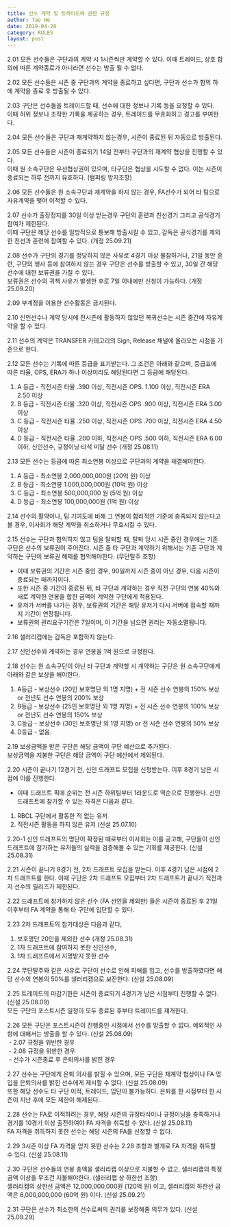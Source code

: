 ```yaml
---
title: 선수 계약 및 트레이드에 관한 규정
author: Tao He
date: 2019-04-28
category: RULES
layout: post
---
```


2.01 모든 선수들은 구단과의 계약 시 1시즌씩만 계약할 수 있다. 이때 트레이드, 상호 합의에 따른 계약종료가 아니라면 선수는 방출 될 수 없다. 

2.02 모든 선수들은 시즌 중 구단과의 계약을 종료하고 싶다면, 구단과 선수가 합의 하에 계약을 종료 후 방출될 수 있다. 

2.03 구단은 선수들을 트레이드할 때, 선수에 대한 정보나 기록 등을 요청할 수 있다. <br>
이때 허위 정보나 조작한 기록을 제공하는 경우, 트레이드를 무효화하고 경고를 부여한다. 

2.04 모든 선수들은 구단과 재계약하지 않는경우, 시즌이 종료된 뒤 자동으로 방출된다.

2.05 모든 선수들은 시즌이 종료되기 14일 전부터 구단과의 재계약 협상을 진행할 수 있다. <br>
이때 원 소속구단은 우선협상권이 있으며, 타구단은 협상을 시도할 수 없다. 이는 시즌이 종료되는 하루 전까지 유효하다. (탬퍼링 방지조항) 

2.06 모든 선수들은 원 소속구단과 재계약을 하지 않는 경우, FA선수가 되어 타 팀으로 자유계약을 맺어 이적할 수 있다.

2.07 선수가 출장정지를 30일 이상 받는경우 구단의 훈련과 친선경기 그리고 공식경기 참여가 제한된다. <br>
이때 구단은 해당 선수를 일방적으로 통보해 방출시킬 수 있고, 감독은 공식경기를 제외한 친선과 훈련에 참여할 수 있다. (개정 25.09.21) 

2.08 선수가 구단의 경기를 정당하지 않은 사유로 4경기 이상 불참하거나, 21일 동안 훈련, 구단의 행사 등에 참여하지 않는 경우 
구단은 선수를 방출할 수 있고, 30일 간 해당 선수에 대한 보류권을 가질 수 있다. <br>
보류권은 선수의 귀책 사유가 발생한 후로 7일 이내에만 신청이 가능하다. (개정 25.09.20)

2.09 부계정을 이용한 선수활동은 금지된다.

2.10 신인선수나 계약 당시에 전시즌에 활동하지 않았던 복귀선수는 시즌 중간에 자유계약을 할 수 있다.

2.11 선수의 계약은 TRANSFER 카테고리의 Sign, Release 채널에 올라오는 시점을 기준으로 한다.

2.12 모든 선수는 기록에 따른 등급을 표기받는다. 그 조건은 아래와 같으며, 등급표에 따른 타율, OPS, ERA가 하나 이상이라도 해당된다면 그 등급에 해당된다.
1. A 등급 - 직전시즌 타율 .390 이상, 직전시즌 OPS. 1.100 이상, 직전시즌 ERA 2.50 이상
2. B 등급 - 직전시즌 타율 .320 이상, 직전시즌 OPS .900 이상, 직전시즌 ERA 3.00 이상
3. C 등급 - 직전시즌 타율 .250 이상, 직전시즌 OPS .700 이상, 직전시즌 ERA 4.50 이상
4. D 등급 - 직전시즌 타율 .200 이하, 직전시즌 OPS .500 이하, 직전시즌 ERA 6.00 이하, 신인선수, 규정이닝·타석 미달 선수 (개정 25.08.11)

2.13 모든 선수는 등급에 따른 최소연봉 이상으로 구단과의 계약을 체결해야한다.
1. A 등급 - 최소연봉 2,000,000,000원 (20억 원) 이상
2. B 등급 - 최소연봉 1.000,000,000원 (10억 원) 이상
3. C 등급 - 최소연봉 500,000,000 원 (5억 원) 이상
4. D 등급 - 최소연봉 100,000,000원 (1억 원) 이상

2.14 선수의 활약이나, 팀 기여도에 비해 그 연봉이 합리적인 기준에 충족되지 않는다고 볼 경우, 이사회가 해당 계약을 취소하거나 무효시킬 수 있다.

2.15 선수는 구단과 합의하지 않고 팀을 탈퇴할 때, 탈퇴 당시 시즌 중인 경우에는 기존 구단은 선수의 보류권이 주어진다. 시즌 중 타 구단과 계약하기 위해서는 기존 구단과 계약하는 구단이 보류권 해제를 협의해야한다. (무단탈주 조항)
+ 이때 보류권의 기간은 시즌 중인 경우, 90일까지 시즌 중이 아닌 경우, 다음 시즌이 종료되는 때까지이다.
+ 또한 시즌 중 기간이 종료된 뒤, 타 구단과 계약하는 경우 직전 구단의 연봉 40%와 새로 계약한 연봉을 합한 금액이 계약한 구단에게 적용된다.
+ 유저가 서버를 나가는 경우, 보류권의 기간은 해당 유저가 다시 서버에 접속할 때까지 기간이 연장됩니다.
+ 보류권의 권리요구기간은 7일이며, 이 기간을 넘으면 권리는 자동소멸됩니다.

2.16 샐러리캡에는 감독은 포함하지 않는다.

2.17 신인선수와 계약하는 경우 연봉을 1억 원으로 규정한다.

2.18 선수는 원 소속구단이 아닌 타 구단과 계약할 시 계약하는 구단은 원 소속구단에게 아래와 같은 보상을 해야한다.
1. A등급 - 보상선수 (20인 보호명단 외 1명 지명) + 전 시즌 선수 연봉의 150% 보상 or 전년도 선수 연봉의 200% 보상
2. B등급 - 보상선수 (25인 보호명단 외 1명 지명) + 전 시즌 선수 연봉의 100% 보상 or 전년도 선수 연봉의 150% 보상
3. C등급 - 보상선수 (30인 보호명단 외 1명 지명) or 전 시즌 선수 연봉의 50% 보상
4. D등급 - 없음.

2.19 보상금액을 받은 구단은 해당 금액이 구단 예산으로 추가된다. <br> 
보상금액을 지불한 구단은 해당 금액이 구단 예산에서 제외된다. 

2.20 시즌이 끝나기 12경기 전, 신인 드래프트 모집을 신청받는다. 이후 8경기 남은 시점에 이를 진행한다.
+ 이때 드래프트 픽에 순위는 전 시즌 하위팀부터 1라운드로 역순으로 진행한다. 신인드래프트에 참가할 수 있는 자격은 다음과 같다.
1. RBCL 구단에서 활동한 적 없는 유저
2. 직전시즌 활동을 하지 않은 유저 (신설 25.07.10)

2.20-1 신인 드래프트의 명단이 확정된 때로부터 이사회는 이를 공고해, 구단들이 신인 드래프트에 참가하는 유저들의 실력을 검증해볼 수 있는 기회를 제공한다. (신설 25.08.31)

2.21 시즌이 끝나기 8경기 전, 2차 드래프트 모집을 받는다. 이후 4경기 남은 시점에 2차 드래프트를 한다. 이때 구단은 2차 드래프트 모집부터 2차 드래프트가 끝나기 직전까지 선수의 릴리즈가 제한된다.

2.22 드래프트에 참가하지 않은 선수 (FA 선언을 제외한) 들은 시즌이 종료된 후 21일 이후부터 FA 계약을 통해 타 구단에 입단할 수 있다.

2.23 2차 드래프트의 참가대상은 다음과 같다,
1. 보호명단 20인을 제외한 선수 (개정 25.08.31)
2. 1차 드래프트에 참여하지 못한 신인선수,
3. 1차 드래프트에서 지명받지 못한 선수

2.24 무단탈주와 같은 사유로 구단이 선수로 인해 피해를 입고, 선수를 방출하였다면 해당 선수의 연봉의 50%를 샐러리캡으로 보전한다. (신설 25.08.09)

2.25 트레이드의 마감기한은 시즌이 종료되기 4경기가 남은 시점부터 진행할 수 없다. (신설 25.08.09) <br>
모든 구단의 포스트시즌 일정이 모두 종료된 후부터 트레이드를 재개한다.

2.26 모든 구단은 포스트시즌이 진행중인 시점에서 선수를 방출할 수 없다. 예외적인 사항에 대해서는 방출을 할 수 있다. (신설 25.08.09) <br>
&nbsp;- 2.07 규정을 위반한 경우 <br> 
&nbsp;- 2.08 규정을 위반한 경우 <br> 
&nbsp;- 선수가 시즌종료 후 은퇴의사를 밝힌 경우

2.27 선수는 구단에게 은퇴 의사를 밝힐 수 있으며, 모든 구단은 재계약 협상이나 FA 영입을 은퇴의사를 밝힌 선수에게 제시할 수 없다. (신설 25.08.09) <br> 
또한 해당 선수도 타 구단 이적, 트레이드, 입단이 불가능하다. 은퇴를 한 시점부터 한 시즌이 지난 후에 모든 제한이 해제된다.

2.28 선수는 FA로 이적하려는 경우, 해당 시즌의 규정타석이나 규정이닝을 충족하거나 경기를 10경기 이상 출전하여야 FA 자격을 취득할 수 있다. (신설 25.08.11) <br> 
FA 자격을 취득하지 못한 선수는 해당 시즌의 FA를 신청할 수 없다.

2.29 3시즌 이상 FA 자격을 얻지 못한 선수는 2.28 조항과 별개로 FA 자격을 취득할 수 있다. (신설 25.08.11)  

2.30 구단은 선수들의 연봉 총액을 샐러리캡 이상으로 지불할 수 없고, 샐러리캡의 특정 금액 이상을 무조건 지불해야한다. (샐러리캡 상·하한선 조항) <br> 
샐러리캡의 상한선 금액은 12,000,000,000원 (120억 원) 이고, 샐러리캡의 하한선 금액은 6,000,000,000 (60억 원) 이다. (신설 25.09.21)

2.31 구단은 선수가 최소한의 선수로써의 권리를 보장해줄 의무가 있다. (신설 25.09.29)





